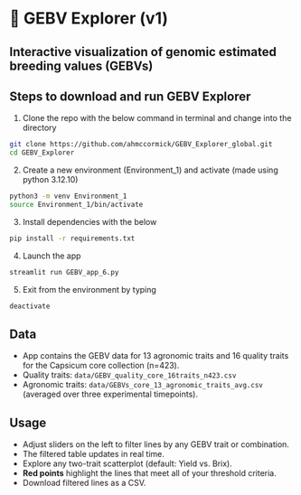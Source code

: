 # 🧬 GEBV Explorer (v1)
## Interactive visualization of genomic estimated breeding values (GEBVs)



## Steps to download and run GEBV Explorer
1) Clone the repo with the below command in terminal and change into the directory
```bash
git clone https://github.com/ahmccormick/GEBV_Explorer_global.git
cd GEBV_Explorer
```
2) Create a new environment (Environment_1) and activate (made using python 3.12.10)
```bash
python3 -m venv Environment_1
source Environment_1/bin/activate 
```
3) Install dependencies with the below 
```bash
pip install -r requirements.txt
```
4) Launch the app
```bash
streamlit run GEBV_app_6.py
```
5) Exit from the environment by typing 
```bash
deactivate
```

## Data

- App contains the GEBV data for 13 agronomic traits and 16 quality traits for the Capsicum core collection (n=423).  
- Quality traits: `data/GEBV_quality_core_16traits_n423.csv`  
- Agronomic traits: `data/GEBVs_core_13_agronomic_traits_avg.csv` (averaged over three experimental timepoints). 

## Usage

- Adjust sliders on the left to filter lines by any GEBV trait or combination.  
- The filtered table updates in real time.  
- Explore any two-trait scatterplot (default: Yield vs. Brix).  
- **Red points** highlight the lines that meet all of your threshold criteria.  
- Download filtered lines as a CSV.

